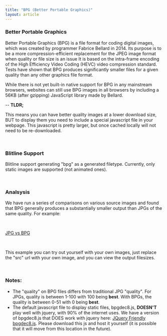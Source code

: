 ```yaml
---
title: "BPG (Better Portable Graphics)"
layout: article
---
```


### Better Portable Graphics

Better Portable Graphics (BPG) is a file format for coding digital images, which was created by programmer Fabrice Bellard in 2014. Its purpose is to be a more compression-efficient replacement for the JPEG image format when quality or file size is an issue It is based on the intra-frame encoding of the High Efficiency Video Coding (HEVC) video compression standard. Tests have shown that BPG produces significantly smaller files for a given quality than any other graphics file format.

While there is not yet built-in native support for BPG in any mainstream browsers, websites can still use BPG images in all browsers by including a 56KB (after gzipping) JavaScript library made by Bellard.

-- **TLDR;**

This means you can have better quality images at a lower download size, BUT to display them you need to include a special javascript file in your webpage. This javascript is pretty larger, but once cached locally will not need to be re-downloaded.

<br/>

### Blitline Support

Blitline support generating "bpg" as a generated filetype. Currently, only static images are supported (not animated ones).

<br/>

### Analsysis

We have run a series of comparisons on various source images and found that BPG generally produces a substantially smaller output than JPGs of the same quality. For example:

<br/>

[JPG vs BPG](http://www.blitline.com/docs/gist_runner?gist_id=56f4d218a22c7d1cfffd) 

<br/>

This example you can try out yourself with your own images, just replace the "src" url with your own image, and you can view the output filesizes.

<br/>

### Notes:
- The "quality" on BPG files differs from traditional JPG "quality". For JPGs, quality is between 1-100 with 100 being **best**. With BPGs, the quality is between 0-51 with 0 being **best**.
- The default javascript file to display static files, bpgdec8.js, **DOESN'T** play well with jquery, with 90% of the internet uses. We have a version of bpgdec8.js that DOES work with jquery here: [JQuery Friendly bpgdec8.js](http://cdn.blitline.com/javascripts/bpgdec8.js). Please download this js and host it yourself (it is possible that it will move from this location in the future).


